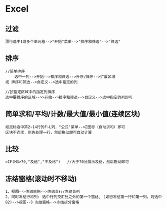 # Excel
## 过滤
    顶行选中1或多个单元格-->"开始"菜单-->"排序和筛选"-->"筛选"

## 排序
	//简单排序
		选中一列-->开始-->排序和筛选-->升序/降序-->扩展区域
	或 排序和筛选-->自定义-->选中指定的列
	
	//按指定区域中的指定列排序
	选中要排序的区域-->>开始-->排序和筛选-->自定义-->选中指定的列即可

## 简单求和/平均/计数/最大值/最小值(连续区块)
    如鼠标选中第2~14行的F~L列，"公式"菜单-->Σ图标（自动求和）即可 
    区块不连续，则先处理一行，然后拖动即可自动计算

## 比较
    =IF(M3>70,"及格","不及格")   //大于70分展示及格，然后拖动即可

## 冻结窗格(滚动时不移动)
    1、视图-->冻结窗格-->冻结首行/冻结首列
    2、同时冻结行和列: 选中行列交汇处之外的第一个窗格, (如想冻结第一行和第一列，则选中B2)-->视图--》冻结窗格-->冻结拆分窗格

